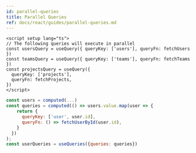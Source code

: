 ```yaml
---
id: parallel-queries
title: Parallel Queries
ref: docs/react/guides/parallel-queries.md
---
```


[//]: # 'Example'

```vue
<script setup lang="ts">
// The following queries will execute in parallel
const usersQuery = useQuery({ queryKey: ['users'], queryFn: fetchUsers })
const teamsQuery = useQuery({ queryKey: ['teams'], queryFn: fetchTeams })
const projectsQuery = useQuery({
  queryKey: ['projects'],
  queryFn: fetchProjects,
})
</script>
```

[//]: # 'Example'
[//]: # 'Info'
[//]: # 'Info'
[//]: # 'Example2'

```js
const users = computed(...)
const queries = computed(() => users.value.map(user => {
    return {
      queryKey: ['user', user.id],
      queryFn: () => fetchUserById(user.id),
    }
  })
);
const userQueries = useQueries({queries: queries})
```

[//]: # 'Example2'
